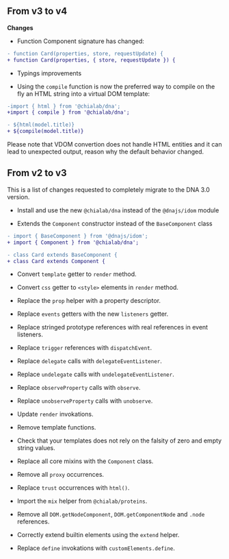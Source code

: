 ## From v3 to v4

**Changes**

* Function Component signature has changed:

```diff
- function Card(properties, store, requestUpdate) {
+ function Card(properties, { store, requestUpdate }) {
```

* Typings improvements

* Using the `compile` function is now the preferred way to compile on the fly an HTML string into a virtual DOM template: 

```diff
-import { html } from '@chialab/dna';
+import { compile } from '@chialab/dna';

- ${html(model.title)}
+ ${compile(model.title)}
```

Please note that VDOM convertion does not handle HTML entities and it can lead to unexpected output, reason why the default behavior changed.

## From v2 to v3

This is a list of changes requested to completely migrate to the DNA 3.0 version.

* Install and use the new `@chialab/dna` instead of the `@dnajs/idom` module

* Extends the `Component` constructor instead of the `BaseComponent` class

```diff
- import { BaseComponent } from '@dnajs/idom';
+ import { Component } from '@chialab/dna';

- class Card extends BaseComponent {
+ class Card extends Component {
```

* Convert `template` getter to `render` method.

* Convert `css` getter to `<style>` elements in `render` method.

* Replace the `prop` helper with a property descriptor.

* Replace `events` getters with the new `listeners` getter.

* Replace stringed prototype references with real references in event listeners.

* Replace `trigger` references with `dispatchEvent`.

* Replace `delegate` calls with `delegateEventListener`.

* Replace `undelegate` calls with `undelegateEventListener`.

* Replace `observeProperty` calls with `observe`.

* Replace `unobserveProperty` calls with `unobserve`.

* Update `render` invokations.

* Remove template functions.

* Check that your templates does not rely on the falsity of zero and empty string values.

* Replace all core mixins with the `Component` class.

* Remove all `proxy` occurrences.

* Replace `trust` occurrences with `html()`.

* Import the `mix` helper from `@chialab/proteins`.

* Remove all `DOM.getNodeComponent`, `DOM.getComponentNode` and `.node` references.

* Correctly extend builtin elements using the `extend` helper.

* Replace `define` invokations with `customElements.define`.
